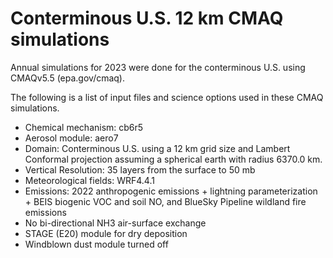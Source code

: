 Conterminous U.S. 12 km CMAQ simulations
====================================

Annual simulations for 2023 were done for the conterminous U.S. using CMAQv5.5 (epa.gov/cmaq).

The following is a list of input files and science options used in these CMAQ simulations.

- Chemical mechanism: cb6r5
- Aerosol module: aero7
- Domain: Conterminous U.S. using a 12 km grid size and Lambert Conformal projection assuming a spherical earth with radius 6370.0 km.
- Vertical Resolution: 35 layers from the surface to 50 mb
- Meteorological fields: WRF4.4.1
- Emissions: 2022 anthropogenic emissions + lightning parameterization + BEIS biogenic VOC and soil NO, and BlueSky Pipeline wildland fire emissions
- No bi-directional NH3 air-surface exchange
- STAGE (E20) module for dry deposition
- Windblown dust module turned off
